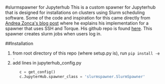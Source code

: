 #slurmspawner for Jupyterhub
This is a custom spawner for Jupyterhub that is designed for installations on clusters using Slurm scheduling software. Some of the code and inspiration for this came directly from [Andrea Zonca's blog post](http://zonca.github.io/2015/04/jupyterhub-hpc.html 'Run jupyterhub on a Supercomputer') where he explains his implementation for a spawner that uses SSH and Torque. His github repo is found [here](http://www.github.com/zonca/remotespawner 'RemoteSpawner'). This spawner creates slurm jobs when users log in.

##Installation
1. from root directory of this repo (where setup.py is), run `pip install -e .`
2. add lines in jupyterhub_config.py 
   ```python
      c = get_config()
      c.JupyterHub.spawner_class = 'slurmspawner.SlurmSpawner'
   ```
